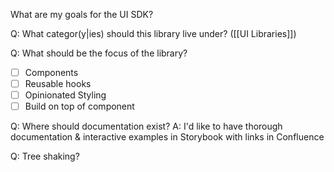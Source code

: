 What are my goals for the UI SDK?

Q: What categor(y|ies) should this library live under? ([[UI Libraries]])

Q: What should be the focus of the library?
- [ ] Components
- [ ] Reusable hooks
- [ ] Opinionated Styling
- [ ] Build on top of component

Q: Where should documentation exist?
A: I'd like to have thorough documentation & interactive examples in Storybook with links in Confluence 

Q: Tree shaking?